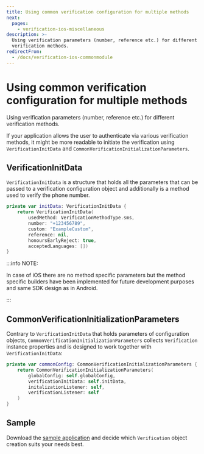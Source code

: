 ```yaml
---
title: Using common verification configuration for multiple methods
next:
  pages:
    - verification-ios-miscellaneous
description: >-
  Using verification parameters (number, reference etc.) for different
  verification methods.
redirectFrom:
  - /docs/verification-ios-commonmodule
---
```

# Using common verification configuration for multiple methods

Using verification parameters (number, reference etc.) for different verification methods.

If your application allows the user to authenticate via various verification methods, it might be more readable to initiate the verification using `VerificationInitData` and `CommonVerificationInitializationParameters`.

## VerificationInitData

`VerificationInitData` is a structure that holds all the parameters that can be passed to a verification configuration object and additionally is a method used to verify the phone number.

```swift
private var initData: VerificationInitData {
    return VerificationInitData(
        usedMethod: VerificationMethodType.sms,
        number: "+123456789",
        custom: "ExampleCustom",
        reference: nil,
        honoursEarlyReject: true,
        acceptedLanguages: [])
}
```

:::info NOTE:

 In case of iOS there are no method specific parameters but the method specific builders have been implemented for future development purposes and same SDK design as in Android.

:::

## CommonVerificationInitializationParameters

Contrary to `VerificationInitData` that holds parameters of configuration objects, `CommonVerificationInitializationParameters` collects `Verification` instance properties and is designed to work together with `VerificationInitData`:

```swift
private var commonConfig: CommonVerificationInitializationParameters {
    return CommonVerificationInitializationParameters(
        globalConfig: self.globalConfig,
        verificationInitData: self.initData,
        initalizationListener: self,
        verificationListener: self
    )
}
```

## Sample

Download the [sample application](https://github.com/sinch/verification-samples/tree/master/iOS-Verification-SDK) and decide which `Verification` object creation suits your needs best.
